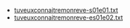 - [tuveuxconnaitremonreve-s01e01.txt](ezine/tuveuxconnaitremonreve-s01e01.txt)
- [tuveuxconnaitremonreve-es01e02.txt](ezine/tuveuxconnaitremonreve-s01e02.txt)
